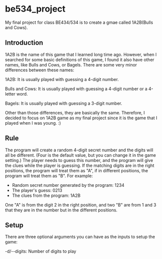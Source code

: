 # be534_project
My final project for class BE434/534 is to create a gmae called 1A2B(Bulls and Cows).

## Introduction
1A2B is the name of this game that I learned long time ago. However, when I searched for some basic definitions of this game, I found it also have other names, like Bulls and Cows, or Bagels. There are some very minor differences between these names:

1A2B: It is usually played with guessing a 4-digit number.

Bulls and Cows: It is usually played with guessing a 4-digit number or a 4-letter word.

Bagels: It is usually played with guessing a 3-digit number.

Other than those differences, they are basically the same. Therefore, I decided to focus on 1A2B game as my final project since it is the game that I played when I was young. :)

## Rule
The program will create a random 4-digit secret number and the digits will all be different. (Four is the default value, but you can change it in the game setting.) The player needs to guess this number, and the program will give the clues while the player is guessing. If the matching digits are in the right positions, the program will treat them as "A", if in different positions, the program will treat them as "B". For example:

* Random secret number generated by the program: 1234
* The player's guess: 0213
* The clues from the program: 1A2B

One "A" is from the digit 2 in the right position, and two "B" are from 1 and 3 that they are in the number but in the different positions.

## Setup
There are three optional arguments you can have as the inputs to setup the game:

-d/--digits: Number of digits to play
